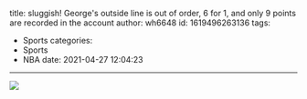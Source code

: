 title: sluggish! George's outside line is out of order, 6 for 1, and only 9 points are recorded in the account
author: wh6648
id: 1619496263136
tags: 
- Sports
categories: 
- Sports
- NBA
date: 2021-04-27 12:04:23
---
![](https://p4.itc.cn/q_70/images01/20210427/543812d0829c4b7283334b3f0511cf2f.jpeg)












